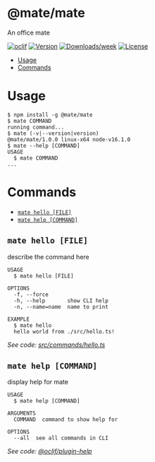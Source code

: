 @mate/mate
==========

An office mate

[![oclif](https://img.shields.io/badge/cli-oclif-brightgreen.svg)](https://oclif.io)
[![Version](https://img.shields.io/npm/v/@mate/mate.svg)](https://npmjs.org/package/@mate/mate)
[![Downloads/week](https://img.shields.io/npm/dw/@mate/mate.svg)](https://npmjs.org/package/@mate/mate)
[![License](https://img.shields.io/npm/l/@mate/mate.svg)](https://github.com/emadridm/mate/blob/master/package.json)

<!-- toc -->
* [Usage](#usage)
* [Commands](#commands)
<!-- tocstop -->
# Usage
<!-- usage -->
```sh-session
$ npm install -g @mate/mate
$ mate COMMAND
running command...
$ mate (-v|--version|version)
@mate/mate/1.0.0 linux-x64 node-v16.1.0
$ mate --help [COMMAND]
USAGE
  $ mate COMMAND
...
```
<!-- usagestop -->
# Commands
<!-- commands -->
* [`mate hello [FILE]`](#mate-hello-file)
* [`mate help [COMMAND]`](#mate-help-command)

## `mate hello [FILE]`

describe the command here

```
USAGE
  $ mate hello [FILE]

OPTIONS
  -f, --force
  -h, --help       show CLI help
  -n, --name=name  name to print

EXAMPLE
  $ mate hello
  hello world from ./src/hello.ts!
```

_See code: [src/commands/hello.ts](https://github.com/emadridm/mate/blob/v1.0.0/src/commands/hello.ts)_

## `mate help [COMMAND]`

display help for mate

```
USAGE
  $ mate help [COMMAND]

ARGUMENTS
  COMMAND  command to show help for

OPTIONS
  --all  see all commands in CLI
```

_See code: [@oclif/plugin-help](https://github.com/oclif/plugin-help/blob/v3.2.2/src/commands/help.ts)_
<!-- commandsstop -->
